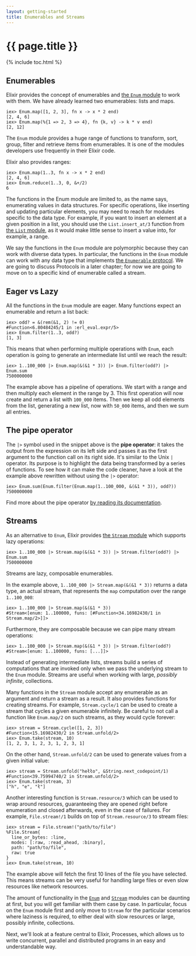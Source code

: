 ```yaml
---
layout: getting-started
title: Enumerables and Streams
---
```


# {{ page.title }}

{% include toc.html %}

## Enumerables

Elixir provides the concept of enumerables and [the `Enum` module](https://hexdocs.pm/elixir/Enum.html) to work with them. We have already learned two enumerables: lists and maps.

```iex
iex> Enum.map([1, 2, 3], fn x -> x * 2 end)
[2, 4, 6]
iex> Enum.map(%{1 => 2, 3 => 4}, fn {k, v} -> k * v end)
[2, 12]
```

The `Enum` module provides a huge range of functions to transform, sort, group, filter and retrieve items from enumerables. It is one of the modules developers use frequently in their Elixir code.

Elixir also provides ranges:

```iex
iex> Enum.map(1..3, fn x -> x * 2 end)
[2, 4, 6]
iex> Enum.reduce(1..3, 0, &+/2)
6
```

The functions in the Enum module are limited to, as the name says, enumerating values in data structures. For specific operations, like inserting and updating particular elements, you may need to reach for modules specific to the data type. For example, if you want to insert an element at a given position in a list, you should use the `List.insert_at/3` function from [the `List` module](https://hexdocs.pm/elixir/List.html), as it would make little sense to insert a value into, for example, a range.

We say the functions in the `Enum` module are polymorphic because they can work with diverse data types. In particular, the functions in the `Enum` module can work with any data type that implements [the `Enumerable` protocol](https://hexdocs.pm/elixir/Enumerable.html). We are going to discuss Protocols in a later chapter; for now we are going to move on to a specific kind of enumerable called a stream.

## Eager vs Lazy

All the functions in the `Enum` module are eager. Many functions expect an enumerable and return a list back:

```iex
iex> odd? = &(rem(&1, 2) != 0)
#Function<6.80484245/1 in :erl_eval.expr/5>
iex> Enum.filter(1..3, odd?)
[1, 3]
```

This means that when performing multiple operations with `Enum`, each operation is going to generate an intermediate list until we reach the result:

```iex
iex> 1..100_000 |> Enum.map(&(&1 * 3)) |> Enum.filter(odd?) |> Enum.sum
7500000000
```

The example above has a pipeline of operations. We start with a range and then multiply each element in the range by 3. This first operation will now create and return a list with `100_000` items. Then we keep all odd elements from the list, generating a new list, now with `50_000` items, and then we sum all entries.

## The pipe operator

The `|>` symbol used in the snippet above is the **pipe operator**: it takes the output from the expression on its left side and passes it as the first argument to the function call on its right side. It's similar to the Unix `|` operator.  Its purpose is to highlight the data being transformed by a series of functions. To see how it can make the code cleaner, have a look at the example above rewritten without using the `|>` operator:

```iex
iex> Enum.sum(Enum.filter(Enum.map(1..100_000, &(&1 * 3)), odd?))
7500000000
```

Find more about the pipe operator [by reading its documentation](https://hexdocs.pm/elixir/Kernel.html#%7C%3E/2).

## Streams

As an alternative to `Enum`, Elixir provides [the `Stream` module](https://hexdocs.pm/elixir/Stream.html) which supports lazy operations:

```iex
iex> 1..100_000 |> Stream.map(&(&1 * 3)) |> Stream.filter(odd?) |> Enum.sum
7500000000
```

Streams are lazy, composable enumerables.

In the example above, `1..100_000 |> Stream.map(&(&1 * 3))` returns a data type, an actual stream, that represents the `map` computation over the range `1..100_000`:

```iex
iex> 1..100_000 |> Stream.map(&(&1 * 3))
#Stream<[enum: 1..100000, funs: [#Function<34.16982430/1 in Stream.map/2>]]>
```

Furthermore, they are composable because we can pipe many stream operations:

```iex
iex> 1..100_000 |> Stream.map(&(&1 * 3)) |> Stream.filter(odd?)
#Stream<[enum: 1..100000, funs: [...]]>
```

Instead of generating intermediate lists, streams build a series of computations that are invoked only when we pass the underlying stream to the `Enum` module. Streams are useful when working with large, *possibly infinite*, collections.

Many functions in the `Stream` module accept any enumerable as an argument and return a stream as a result. It also provides functions for creating streams. For example, `Stream.cycle/1` can be used to create a stream that cycles a given enumerable infinitely. Be careful to not call a function like `Enum.map/2` on such streams, as they would cycle forever:

```iex
iex> stream = Stream.cycle([1, 2, 3])
#Function<15.16982430/2 in Stream.unfold/2>
iex> Enum.take(stream, 10)
[1, 2, 3, 1, 2, 3, 1, 2, 3, 1]
```

On the other hand, `Stream.unfold/2` can be used to generate values from a given initial value:

```iex
iex> stream = Stream.unfold("hełło", &String.next_codepoint/1)
#Function<39.75994740/2 in Stream.unfold/2>
iex> Enum.take(stream, 3)
["h", "e", "ł"]
```

Another interesting function is `Stream.resource/3` which can be used to wrap around resources, guaranteeing they are opened right before enumeration and closed afterwards, even in the case of failures. For example, `File.stream!/1` builds on top of `Stream.resource/3` to stream files:

```iex
iex> stream = File.stream!("path/to/file")
%File.Stream{
  line_or_bytes: :line,
  modes: [:raw, :read_ahead, :binary],
  path: "path/to/file",
  raw: true
}
iex> Enum.take(stream, 10)
```

The example above will fetch the first 10 lines of the file you have selected. This means streams can be very useful for handling large files or even slow resources like network resources.

The amount of functionality in the [`Enum`](https://hexdocs.pm/elixir/Enum.html) and [`Stream`](https://hexdocs.pm/elixir/Stream.html) modules can be daunting at first, but you will get familiar with them case by case. In particular, focus on the `Enum` module first and only move to `Stream` for the particular scenarios where laziness is required, to either deal with slow resources or large, possibly infinite, collections.

Next, we'll look at a feature central to Elixir, Processes, which allows us to write concurrent, parallel and distributed programs in an easy and understandable way.
